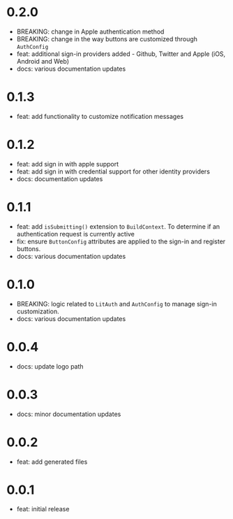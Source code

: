 # 0.2.0

- BREAKING: change in Apple authentication method
- BREAKING: change in the way buttons are customized through `AuthConfig`
- feat: additional sign-in providers added - Github, Twitter and Apple (iOS, Android and Web)
- docs: various documentation updates

# 0.1.3

- feat: add functionality to customize notification messages

# 0.1.2

- feat: add sign in with apple support
- feat: add sign in with credential support for other identity providers
- docs: documentation updates

# 0.1.1

- feat: add `isSubmitting()` extension to `BuildContext`. To determine if an authentication request is currently active
- fix: ensure `ButtonConfig` attributes are applied to the sign-in and register buttons.
- docs: various documentation updates

# 0.1.0

- BREAKING: logic related to `LitAuth` and `AuthConfig` to manage sign-in customization.
- docs: various documentation updates

# 0.0.4

- docs: update logo path

# 0.0.3

- docs: minor documentation updates

# 0.0.2

- feat: add generated files

# 0.0.1

- feat: initial release
